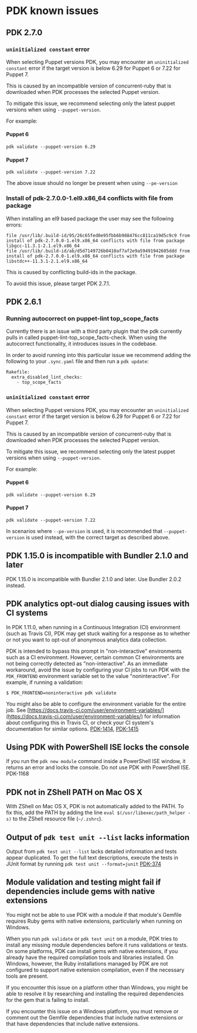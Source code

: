 # PDK known issues

## PDK 2.7.0

### `uninitialized constant` error

When selecting Puppet versions PDK, you may encounter an `uninitialized constant` error if the target version is below 6.29 for Puppet 6 or 7.22 for Puppet 7.

This is caused by an incompatible version of concurrent-ruby that is downloaded when PDK processes the selected Puppet version.

To mitigate this issue, we recommend selecting only the latest puppet versions when using `--puppet-version`.

For example:

#### Puppet 6

```
pdk validate --puppet-version 6.29
```

#### Puppet 7

```
pdk validate --puppet-version 7.22
```
The above issue should no longer be present when using `--pe-version`

### Install of pdk-2.7.0.0-1.el9.x86_64 conflicts with file from package

When installing an el9 based package the user may see the following errors:

```
file /usr/lib/.build-id/95/26c65fed0e95fbb6b988476cc811ca19d5c9c9 from install of pdk-2.7.0.0-1.el9.x86_64 conflicts with file from package libgcc-11.3.1-2.1.el9.x86_64
file /usr/lib/.build-id/ab/d5d7149726b0410af7af2e9a59491942605ddd from install of pdk-2.7.0.0-1.el9.x86_64 conflicts with file from package libstdc++-11.3.1-2.1.el9.x86_64
```

This is caused by conflicting build-ids in the package.

To avoid this issue, please target PDK 2.7.1.

## PDK 2.6.1

### Running autocorrect on puppet-lint top_scope_facts

Currently there is an issue with a third party plugin that the pdk currently pulls in called puppet-lint-top_scope_facts-check. When using the autocorrect functionality, it introduces issues in the codebase. 

In order to avoid running into this particular issue we recommend adding the following to your `.sync.yaml` file and then run a `pdk update`:

```
Rakefile:
  extra_disabled_lint_checks:
    - top_scope_facts
```

### `uninitialized constant` error

When selecting Puppet versions PDK, you may encounter an `uninitialized constant` error if the target version is below 6.29 for Puppet 6 or 7.22 for Puppet 7.

This is caused by an incompatible version of concurrent-ruby that is downloaded when PDK processes the selected Puppet version.

To mitigate this issue, we recommend selecting only the latest puppet versions when using `--puppet-version`.

For example:

#### Puppet 6

```
pdk validate --puppet-version 6.29
```

#### Puppet 7

```
pdk validate --puppet-version 7.22
```
In scenarios where `--pe-version` is used, it is recommended that `--puppet-version` is used instead, with the correct target as described above.

## PDK 1.15.0 is incompatible with Bundler 2.1.0 and later

PDK 1.15.0 is incompatible with Bundler 2.1.0 and later. Use Bundler 2.0.2
instead.

## PDK analytics opt-out dialog causing issues with CI systems

In PDK 1.11.0, when running in a Continuous Integration (CI) environment (such
as Travis CI), PDK may get stuck waiting for a response as to whether or not you
want to opt-out of anonymous analytics data collection.

PDK is intended to bypass this prompt in "non-interactive" environments such as
a CI environment. However, certain common CI environments are not being
correctly detected as "non-interactive". As an immediate workaround, avoid the
issue by configuring your CI jobs to run PDK with the `PDK_FRONTEND` environment
variable set to the value "noninteractive". For example, if running a
validation:

```
$ PDK_FRONTEND=noninteractive pdk validate
```

You might also be able to configure the environment variable for the entire job.
See
[https://docs.travis-ci.com/user/environment-variables/](https://docs.travis-ci.com/user/environment-variables/)
for information about configuring this in Travis CI, or check your CI system's
documentation for similar options.
[PDK-1414](https://tickets.puppetlabs.com/browse/PDK-1414),
[PDK-1415](https://tickets.puppetlabs.com/browse/PDK-1415)

## Using PDK with PowerShell ISE locks the console

If you run the `pdk new module` command inside a PowerShell ISE window, it
returns an error and locks the console. Do not use PDK with PowerShell ISE.
PDK-1168

## PDK not in ZShell PATH on Mac OS X

With ZShell on Mac OS X, PDK is not automatically added to the PATH. To fix
this, add the PATH by adding the line `eval $(/usr/libexec/path_helper -s)` to
the ZShell resource file (`~/.zshrc`).

## Output of `pdk test unit --list` lacks information

Output from `pdk test unit --list` lacks detailed information and tests appear
duplicated. To get the full text descriptions, execute the tests in JUnit format
by running `pdk test unit --format=junit`
[PDK-374](https://tickets.puppetlabs.com/browse/PDK-374)

## Module validation and testing might fail if dependencies include gems with native extensions

You might not be able to use PDK with a module if that module's Gemfile requires
Ruby gems with native extensions, particularly when running on Windows.

When you run `pdk validate` or `pdk test unit` on a module, PDK tries to install
any missing module dependencies before it runs validations or tests. On some
platforms, PDK can install gems with native extensions, if you already have the
required compilation tools and libraries installed. On Windows, however, the
Ruby installations managed by PDK are not configured to support native extension
compilation, even if the necessary tools are present.

If you encounter this issue on a platform other than Windows, you might be able
to resolve it by researching and installing the required dependencies for the
gem that is failing to install.

If you encounter this issue on a Windows platform, you must remove or comment
out the Gemfile dependencies that include native extensions or that have
dependencies that include native extensions.

